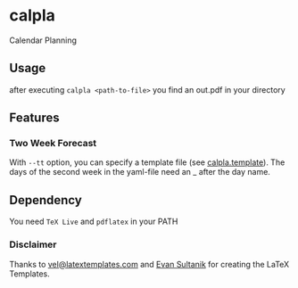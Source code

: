 # calpla
Calendar Planning

## Usage
after executing `calpla <path-to-file>` you find an out.pdf in your directory

## Features

### Two Week Forecast
With `--tt` option, you can specify a template file (see [calpla.template](https://github.com/0xflotus/calpla/blob/master/calpla.template)). 
The days of the second week in the yaml-file need an _ after the day name.

## Dependency
You need `TeX Live` and `pdflatex` in your PATH

### Disclaimer
Thanks to vel@latextemplates.com and [Evan Sultanik](http://www.sultanik.com/) for creating the LaTeX Templates.
